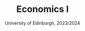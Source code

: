 ---
title: Economics I
summary: TA for Dr Sean Brocklebank
date: University of Edinburgh, 2023/2024
type: docs
math: false
tags:
  - Microeconomics
image:
---